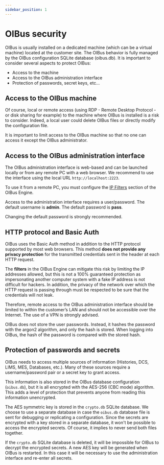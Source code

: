```yaml
---
sidebar_position: 1
---
```


# OIBus security

OIBus is usually installed on a dedicated machine (which can be a virtual machine) located at the customer site. The 
OIBus behavior is fully managed by the OIBus configuration SQLite database (oibus.db). It is important to consider several 
aspects to protect OIBus:
- Access to the machine
- Access to the OIBus administration interface
- Protection of passwords, secret keys, etc…
 

## Access to the OIBus machine
Of course, local or remote access (using RDP - Remote Desktop Protocol - or disk sharing for example) to the machine 
where OIBus is installed is a risk to consider. Indeed, a local user could delete OIBus files or directly modify the 
configuration file.

It is important to limit access to the OIBus machine so that no one can access it except the OIBus administrator.

## Access to the OIBus administration interface
The OIBus administration interface is web-based and can be launched locally or from any remote PC with a 
web browser. We recommend to use the interface using the local URL `http://localhost:2223`.

To use it from a remote PC, you must configure the [IP Filters](../engine/ip-filters.md) section of the OIBus 
Engine. 

Access to the administration interface requires a user/password. The default username is **admin**. The default 
password is **pass**.

Changing the default password is strongly recommended.

## HTTP protocol and Basic Auth
OIBus uses the Basic Auth method in addition to the HTTP protocol supported by most web browsers. This method
**does not provide any privacy protection** for the transmitted credentials sent in the header at each HTTP request. 

The **filters** in the OIBus Engine can mitigate this risk by limiting the IP addresses allowed, but this is not a 100% 
guaranteed protection as impersonating another computer system with a fake IP address is not difficult for hackers.
In addition, the privacy of the network over which the HTTP request is passing through must be respected to be sure 
that the credentials will not leak.

Therefore, remote access to the OIBus administration interface should be limited to within the customer’s LAN and 
should not be accessible over the Internet. The use of a VPN is strongly advised.

OIBus does not store the user passwords. Instead, it hashes the password with the argon2 algorithm, and only the hash
is stored. When logging into OIBus, the hash of the password is compared with the stored hash.

## Protection of passwords and secrets
OIBus needs to access multiple sources of information (Histories, DCS, LIMS, MES, Databases, etc.). Many of these 
sources require a username/password pair or a secret key to grant access.

This information is also stored in the OIBus database configuration (`oibus.db`), but it is all encrypted with the AES-256 
(CBC mode) algorithm. This adds a level of protection that prevents anyone from reading this information unencrypted.

The AES symmetric key is stored in the `crypto.db` SQLite database. We choose to use a separate database in case the 
`oibus.db` database file is sent for debugging or replicating a configuration. Since the secrets are encrypted with a 
key stored in a separate database, it won't be possible to access the encrypted secrets. Of course, it implies to never
send both files together.

If the `crypto.db` SQLite database is deleted, it will be impossible for OIBus to decrypt the encrypted secrets. A new 
AES key will be generated when OIBus is restarted. In this case it will be necessary to use the administration interface 
and re-enter all secrets.
